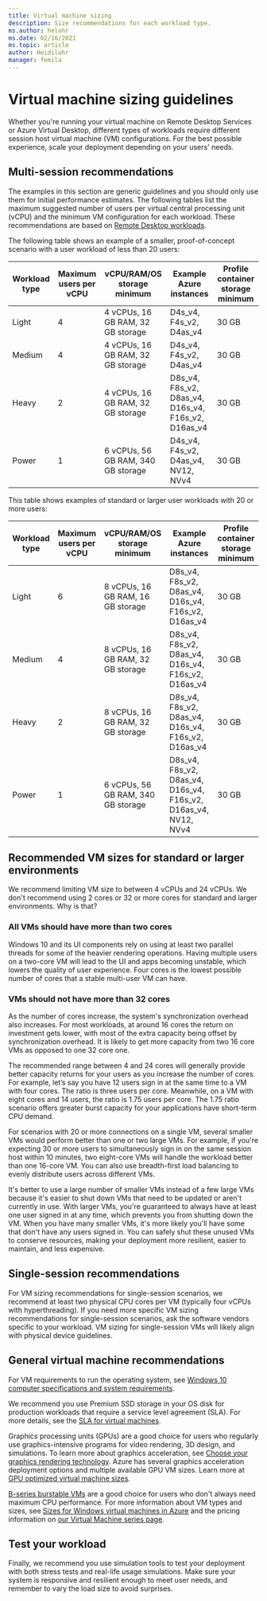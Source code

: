```yaml
---
title: Virtual machine sizing
description: Size recommendations for each workload type.
ms.author: helohr
ms.date: 02/16/2021
ms.topic: article
author: Heidilohr
manager: femila
---
```

# Virtual machine sizing guidelines

Whether you're running your virtual machine on Remote Desktop Services or Azure Virtual Desktop, different types of workloads require different session host virtual machine (VM) configurations. For the best possible experience, scale your deployment depending on your users' needs.

## Multi-session recommendations

The examples in this section are generic guidelines and you should only use them for initial performance estimates. The following tables list the maximum suggested number of users per virtual central processing unit (vCPU) and the minimum VM configuration for each workload. These recommendations are based on [Remote Desktop workloads](remote-desktop-workloads.md).

The following table shows an example of a smaller, proof-of-concept scenario with a user workload of less than 20 users:

| Workload type | Maximum users per vCPU | vCPU/RAM/OS storage minimum | Example Azure instances | Profile container storage minimum |
| --- | --- | --- | --- | --- |
| Light | 4 | 4 vCPUs, 16 GB RAM, 32 GB storage | D4s_v4, F4s_v2, D4as_v4 | 30 GB |
| Medium | 4 | 4 vCPUs, 16 GB RAM, 32 GB storage | D4s_v4, F4s_v2, D4as_v4 | 30 GB |
| Heavy | 2 | 4 vCPUs, 16 GB RAM, 32 GB storage | D8s_v4, F8s_v2, D8as_v4, D16s_v4, F16s_v2, D16as_v4 | 30 GB |
| Power | 1 | 6 vCPUs, 56 GB RAM, 340 GB storage | D4s_v4, F4s_v2, D4as_v4, NV12, NVv4 | 30 GB |

This table shows examples of standard or larger user workloads with 20 or more users:

| Workload type | Maximum users per vCPU | vCPU/RAM/OS storage minimum | Example Azure instances | Profile container storage minimum |
| --- | --- | --- | --- | --- |
| Light | 6 | 8 vCPUs, 16 GB RAM, 16 GB storage | D8s_v4, F8s_v2, D8as_v4, D16s_v4, F16s_v2, D16as_v4 | 30 GB |
| Medium | 4 | 8 vCPUs, 16 GB RAM, 32 GB storage | D8s_v4, F8s_v2, D8as_v4, D16s_v4, F16s_v2, D16as_v4 | 30 GB |
| Heavy | 2 | 8 vCPUs, 16 GB RAM, 32 GB storage | D8s_v4, F8s_v2, D8as_v4, D16s_v4, F16s_v2, D16as_v4 | 30 GB |
| Power | 1 | 6 vCPUs, 56 GB RAM, 340 GB storage | D8s_v4, F8s_v2, D8as_v4, D16s_v4, F16s_v2, D16as_v4, NV12, NVv4 | 30 GB |

## Recommended VM sizes for standard or larger environments

We recommend limiting VM size to between 4 vCPUs and 24 vCPUs. We don't recommend using 2 cores or 32 or more cores for standard and larger environments. Why is that?

### All VMs should have more than two cores

Windows 10 and its UI components rely on using at least two parallel threads for some of the heavier rendering operations. Having multiple users on a two-core VM will lead to the UI and apps becoming unstable, which lowers the quality of user experience. Four cores is the lowest possible number of cores that a stable multi-user VM can have.

### VMs should not have more than 32 cores

As the number of cores increase, the system's synchronization overhead also increases. For most workloads, at around 16 cores the return on investment gets lower, with most of the extra capacity being offset by synchronization overhead. It is likely to get more capacity from two 16 core VMs as opposed to one 32 core one.

The recommended range between 4 and 24 cores will generally provide better capacity returns for your users as you increase the number of cores. For example, let’s say you have 12 users sign in at the same time to a VM with four cores. The ratio is three users per core. Meanwhile, on a VM with eight cores and 14 users, the ratio is 1.75 users per core. The 1.75 ratio scenario offers greater burst capacity for your applications have short-term CPU demand.

For scenarios with 20 or more connections on a single VM, several smaller VMs would perform better than one or two large VMs. For example, if you're expecting 30 or more users to simultaneously sign in on the same session host within 10 minutes, two eight-core VMs will handle the workload better than one 16-core VM. You can also use breadth-first load balancing to evenly distribute users across different VMs.

It's better to use a large number of smaller VMs instead of a few large VMs because it's easier to shut down VMs that need to be updated or aren't currently in use. With larger VMs, you're guaranteed to always have at least one user signed in at any time, which prevents you from shutting down the VM. When you have many smaller VMs, it's more likely you'll have some that don't have any users signed in. You can safely shut these unused VMs to conserve resources, making your deployment more resilient, easier to maintain, and less expensive.

## Single-session recommendations

For VM sizing recommendations for single-session scenarios, we recommend at least two physical CPU cores per VM (typically four vCPUs with hyperthreading). If you need more specific VM sizing recommendations for single-session scenarios, ask the software vendors specific to your workload. VM sizing for single-session VMs will likely align with physical device guidelines.

## General virtual machine recommendations

For VM requirements to run the operating system, see [Windows 10 computer specifications and system requirements](https://www.microsoft.com/windows/windows-10-specifications).

We recommend you use Premium SSD storage in your OS disk for production workloads that require a service level agreement (SLA). For more details, see the [SLA for virtual machines](https://azure.microsoft.com/support/legal/sla/virtual-machines/v1_8/).

Graphics processing units (GPUs) are a good choice for users who regularly use graphics-intensive programs for video rendering, 3D design, and simulations. To learn more about graphics acceleration, see [Choose your graphics rendering technology](rds-graphics-virtualization.md). Azure has several graphics acceleration deployment options and multiple available GPU VM sizes. Learn more at [GPU optimized virtual machine sizes](/azure/virtual-machines/windows/sizes-gpu).

[B-series burstable VMs](/azure/virtual-machines/windows/b-series-burstable) are a good choice for users who don't always need maximum CPU performance. For more information about VM types and sizes, see [Sizes for Windows virtual machines in Azure](/azure/virtual-machines/windows/sizes) and the pricing information on [our Virtual Machine series page](https://azure.microsoft.com/pricing/details/virtual-machines/series/).

## Test your workload

Finally, we recommend you use simulation tools to test your deployment with both stress tests and real-life usage simulations. Make sure your system is responsive and resilient enough to meet user needs, and remember to vary the load size to avoid surprises.
